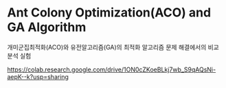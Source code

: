 # Ant Colony Optimization(ACO) and GA Algorithm
개미군집최적화(ACO)와 유전알고리즘(GA)의 최적화 알고리즘 문제 해결에서의 비교분석 실험

https://colab.research.google.com/drive/1ON0cZKoeBLkj7wb_S9qAQsNi-aepK--k?usp=sharing 
